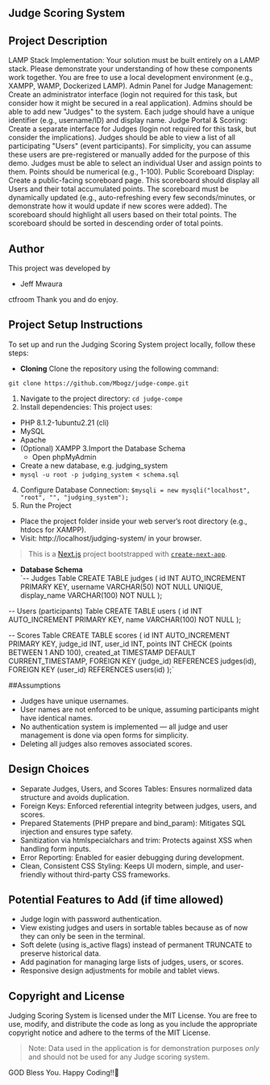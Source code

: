 ## Judge Scoring System

## Project Description

LAMP Stack Implementation: Your solution must be built entirely on a LAMP stack. Please demonstrate your understanding of how these components work together. You are free to use a local development environment (e.g., XAMPP, WAMP, Dockerized LAMP).
Admin Panel for Judge Management:
Create an administrator interface (login not required for this task, but consider how it might be secured in a real application).
Admins should be able to add new "Judges" to the system. Each judge should have a unique identifier (e.g., username/ID) and display name.
Judge Portal & Scoring:
Create a separate interface for Judges (login not required for this task, but consider the implications).
Judges should be able to view a list of all participating "Users" (event participants). For simplicity, you can assume these users are pre-registered or manually added for the purpose of this demo.
Judges must be able to select an individual User and assign points to them. Points should be numerical (e.g., 1-100).
Public Scoreboard Display:
Create a public-facing scoreboard page.
This scoreboard should display all Users and their total accumulated points.
The scoreboard must be dynamically updated (e.g., auto-refreshing every few seconds/minutes, or demonstrate how it would update if new scores were added).
The scoreboard should highlight all users based on their total points.
The scoreboard should be sorted in descending order of total points.
  
## Author

This project was developed by 
- Jeff Mwaura


ctfroom Thank you and do enjoy.


## Project Setup Instructions

To set up and run the Judging Scoring System project locally, follow these steps:
- **Cloning** Clone the repository using the following command:
```
git clone https://github.com/Mbogz/judge-compe.git
```
1. Navigate to the project directory: `cd judge-compe`
2. Install dependencies:
This project uses:
- PHP 8.1.2-1ubuntu2.21 (cli) 
- MySQL
- Apache
- (Optional) XAMPP
3.Import the Database Schema
  - Open phpMyAdmin
- Create a new database, e.g. judging_system
- `mysql -u root -p judging_system < schema.sql`
4. Configure Database Connection: `$mysqli = new mysqli("localhost", "root", "", "judging_system");`
5. Run the Project
  - Place the project folder inside your web server’s root directory (e.g., htdocs for XAMPP).
- Visit: http://localhost/judging-system/ in your browser.

> This is a [Next.js](https://nextjs.org/) project bootstrapped with [`create-next-app`](https://github.com/vercel/next.js/tree/canary/packages/create-next-app).
   
- **Database Schema**  
`-- Judges Table
CREATE TABLE judges (
    id INT AUTO_INCREMENT PRIMARY KEY,
    username VARCHAR(50) NOT NULL UNIQUE,
    display_name VARCHAR(100) NOT NULL
);

-- Users (participants) Table
CREATE TABLE users (
    id INT AUTO_INCREMENT PRIMARY KEY,
    name VARCHAR(100) NOT NULL
);

-- Scores Table
CREATE TABLE scores (
    id INT AUTO_INCREMENT PRIMARY KEY,
    judge_id INT,
    user_id INT,
    points INT CHECK (points BETWEEN 1 AND 100),
    created_at TIMESTAMP DEFAULT CURRENT_TIMESTAMP,
    FOREIGN KEY (judge_id) REFERENCES judges(id),
    FOREIGN KEY (user_id) REFERENCES users(id)
);`

##Assumptions
- Judges have unique usernames.
- User names are not enforced to be unique, assuming participants might have identical names.
- No authentication system is implemented — all judge and user management is done via open forms for simplicity.
- Deleting all judges also removes associated scores.


## Design Choices
- Separate Judges, Users, and Scores Tables: Ensures normalized data structure and avoids duplication.
- Foreign Keys: Enforced referential integrity between judges, users, and scores.
- Prepared Statements (PHP prepare and bind_param): Mitigates SQL injection and ensures type safety.
- Sanitization via htmlspecialchars and trim: Protects against XSS when handling form inputs.
- Error Reporting: Enabled for easier debugging during development.
- Clean, Consistent CSS Styling: Keeps UI modern, simple, and user-friendly without third-party CSS frameworks.





##  Potential Features to Add (if time allowed)
- Judge login with password authentication.
- View existing judges and users in sortable tables because as of now they can only be seen in the terminal.
- Soft delete (using is_active flags) instead of permanent TRUNCATE to preserve historical data.
- Add pagination for managing large lists of judges, users, or scores.
-  Responsive design adjustments for mobile and tablet views.



## Copyright and License

Judging Scoring System is licensed under the MIT License. 
You are free to use, modify, and distribute the code as long as you include the appropriate copyright notice and adhere to the terms of the MIT License.

> Note: Data used in the application is for demonstration purposes *only* and should not be used for any Judge scoring system.

GOD Bless You. Happy Coding!!🤗
